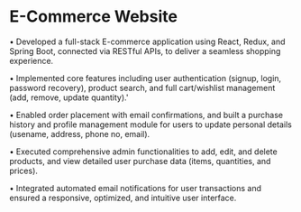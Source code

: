 # E-Commerce Website

•	Developed a full-stack E-commerce application using React, Redux, and Spring Boot, connected via RESTful APIs, to deliver a seamless shopping experience.

•	Implemented core features including user authentication (signup, login, password recovery), product search, and full cart/wishlist management (add, remove, update quantity).'

•	Enabled order placement with email confirmations, and built a purchase history and profile management module for users to update personal details (usename, address, phone no, email).

•	Executed comprehensive admin functionalities to add, edit, and delete products, and view detailed user purchase data (items, quantities, and prices).

•	Integrated automated email notifications for user transactions and ensured a responsive, optimized, and intuitive user interface.

